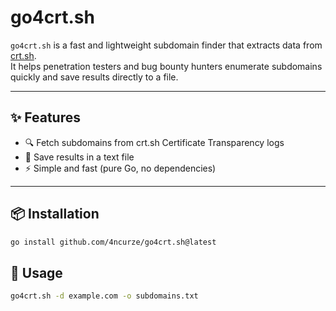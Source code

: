 # go4crt.sh

`go4crt.sh` is a fast and lightweight subdomain finder that extracts data from [crt.sh](https://crt.sh).  
It helps penetration testers and bug bounty hunters enumerate subdomains quickly and save results directly to a file.

---

## ✨ Features
- 🔍 Fetch subdomains from crt.sh Certificate Transparency logs  
- 📂 Save results in a text file  
- ⚡ Simple and fast (pure Go, no dependencies)  

---

## 📦 Installation

```bash
go install github.com/4ncurze/go4crt.sh@latest

```

## 🚀 Usage

```bash
go4crt.sh -d example.com -o subdomains.txt
```
